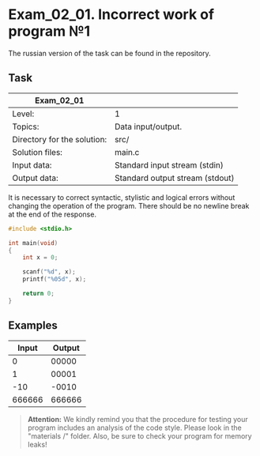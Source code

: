 # Exam_02_01. Incorrect work of program №1 
The russian version of the task can be found in the repository.

## Task

| Exam_02_01 | |
| ------ | ------ |
| Level: | 1 |
| Topics: | Data input/output. |
| Directory for the solution: | src/ |
| Solution files: | main.c |
| Input data: | Standard input stream (stdin) |
| Output data: | Standard output stream (stdout) |

It is necessary to correct syntactic, stylistic and logical errors without changing the operation of the program. There should be no newline break at the end of the response.

```c
#include <stdio.h>

int main(void)
{
    int x = 0;

    scanf("%d", x);
    printf("%05d", x);

    return 0;
}
```

## Examples

| Input | Output |
| ------ | ------ |
| 0 | 00000 |
| 1 | 00001 |
| -10 | -0010 |
| 666666 | 666666 |

> **Attention:** We kindly remind you that the procedure for testing your program includes an analysis of the code style. Please look in the "materials /" folder. Also, be sure to check your program for memory leaks!
